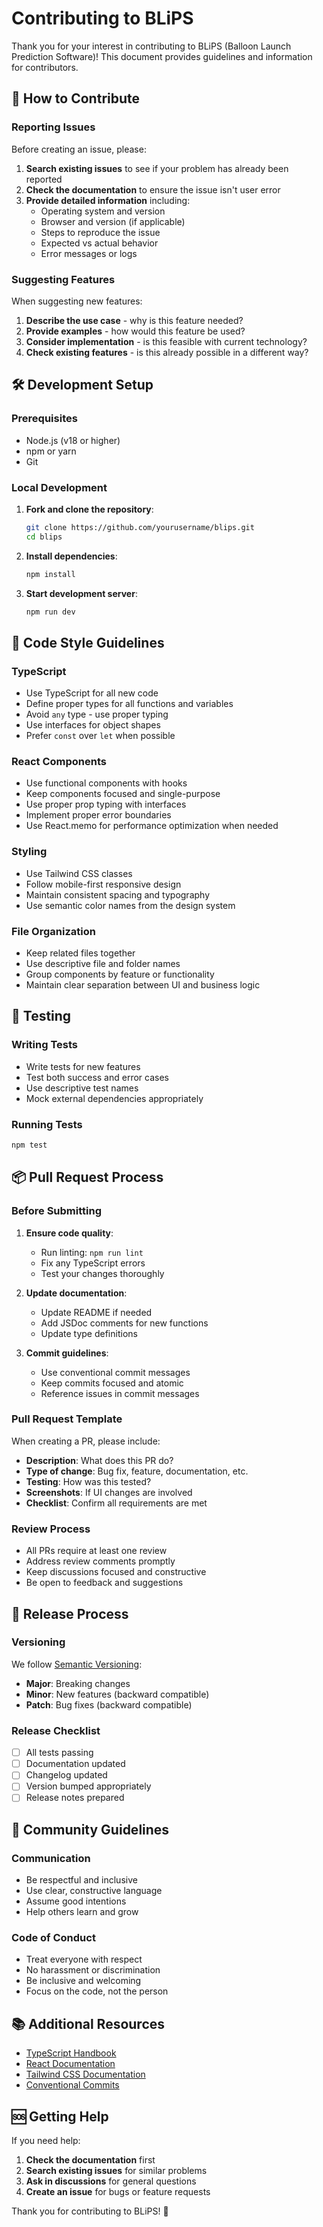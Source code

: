 # Contributing to BLiPS

Thank you for your interest in contributing to BLiPS (Balloon Launch Prediction Software)! This document provides guidelines and information for contributors.

## 🎯 How to Contribute

### Reporting Issues

Before creating an issue, please:

1. **Search existing issues** to see if your problem has already been reported
2. **Check the documentation** to ensure the issue isn't user error
3. **Provide detailed information** including:
   - Operating system and version
   - Browser and version (if applicable)
   - Steps to reproduce the issue
   - Expected vs actual behavior
   - Error messages or logs

### Suggesting Features

When suggesting new features:

1. **Describe the use case** - why is this feature needed?
2. **Provide examples** - how would this feature be used?
3. **Consider implementation** - is this feasible with current technology?
4. **Check existing features** - is this already possible in a different way?

## 🛠️ Development Setup

### Prerequisites

- Node.js (v18 or higher)
- npm or yarn
- Git

### Local Development

1. **Fork and clone the repository**:
   ```bash
   git clone https://github.com/yourusername/blips.git
   cd blips
   ```

2. **Install dependencies**:
   ```bash
   npm install
   ```

3. **Start development server**:
   ```bash
   npm run dev
   ```

## 📝 Code Style Guidelines

### TypeScript

- Use TypeScript for all new code
- Define proper types for all functions and variables
- Avoid `any` type - use proper typing
- Use interfaces for object shapes
- Prefer `const` over `let` when possible

### React Components

- Use functional components with hooks
- Keep components focused and single-purpose
- Use proper prop typing with interfaces
- Implement proper error boundaries
- Use React.memo for performance optimization when needed

### Styling

- Use Tailwind CSS classes
- Follow mobile-first responsive design
- Maintain consistent spacing and typography
- Use semantic color names from the design system

### File Organization

- Keep related files together
- Use descriptive file and folder names
- Group components by feature or functionality
- Maintain clear separation between UI and business logic

## 🧪 Testing

### Writing Tests

- Write tests for new features
- Test both success and error cases
- Use descriptive test names
- Mock external dependencies appropriately

### Running Tests

```bash
npm test
```

## 📦 Pull Request Process

### Before Submitting

1. **Ensure code quality**:
   - Run linting: `npm run lint`
   - Fix any TypeScript errors
   - Test your changes thoroughly

2. **Update documentation**:
   - Update README if needed
   - Add JSDoc comments for new functions
   - Update type definitions

3. **Commit guidelines**:
   - Use conventional commit messages
   - Keep commits focused and atomic
   - Reference issues in commit messages

### Pull Request Template

When creating a PR, please include:

- **Description**: What does this PR do?
- **Type of change**: Bug fix, feature, documentation, etc.
- **Testing**: How was this tested?
- **Screenshots**: If UI changes are involved
- **Checklist**: Confirm all requirements are met

### Review Process

- All PRs require at least one review
- Address review comments promptly
- Keep discussions focused and constructive
- Be open to feedback and suggestions

## 🚀 Release Process

### Versioning

We follow [Semantic Versioning](https://semver.org/):

- **Major**: Breaking changes
- **Minor**: New features (backward compatible)
- **Patch**: Bug fixes (backward compatible)

### Release Checklist

- [ ] All tests passing
- [ ] Documentation updated
- [ ] Changelog updated
- [ ] Version bumped appropriately
- [ ] Release notes prepared

## 🤝 Community Guidelines

### Communication

- Be respectful and inclusive
- Use clear, constructive language
- Assume good intentions
- Help others learn and grow

### Code of Conduct

- Treat everyone with respect
- No harassment or discrimination
- Be inclusive and welcoming
- Focus on the code, not the person

## 📚 Additional Resources

- [TypeScript Handbook](https://www.typescriptlang.org/docs/)
- [React Documentation](https://react.dev/)
- [Tailwind CSS Documentation](https://tailwindcss.com/docs)
- [Conventional Commits](https://www.conventionalcommits.org/)

## 🆘 Getting Help

If you need help:

1. **Check the documentation** first
2. **Search existing issues** for similar problems
3. **Ask in discussions** for general questions
4. **Create an issue** for bugs or feature requests

Thank you for contributing to BLiPS! 🎈 
